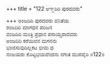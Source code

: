 +++
title = "122 ಅಞ್ಜದಿರಿ ಪುರದವರು"

+++
ಅಂಜದಿರಿ ಪುರದವರು ವನಿತೆಯ   
ರಂಜದಿರಿ ಮಾಗಧನ ಪರಿಜನ   
ವಂಜದಿರಿ ಮಂತ್ರಿ ಪ್ರಧಾನ ಪಸಾಯ್ತರಾದವರು   
ಅಂಜದಿರಿ ಕರೆಯಿವನ ಮಗನನು  
ಭಂಜಿಸುವುದಿಲ್ಲಕಟ ಭೀಮ ಧ  
ನಂಜಯರು ಕೊಟ್ಟಭಯವೆಂದನು ನಗುತ ಮುರವೈರಿ      ॥122॥